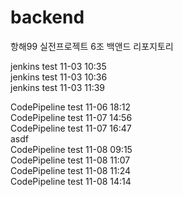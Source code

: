 # backend
항해99 실전프로젝트 6조 백앤드 리포지토리

jenkins test 11-03 10:35  
jenkins test 11-03 10:36  
jenkins test 11-03 11:39  

CodePipeline test 11-06 18:12  
CodePipeline test 11-07 14:56  
CodePipeline test 11-07 16:47   
asdf  
CodePipeline test 11-08 09:15  
CodePipeline test 11-08 11:07   
CodePipeline test 11-08 11:24      
CodePipeline test 11-08 14:14   
